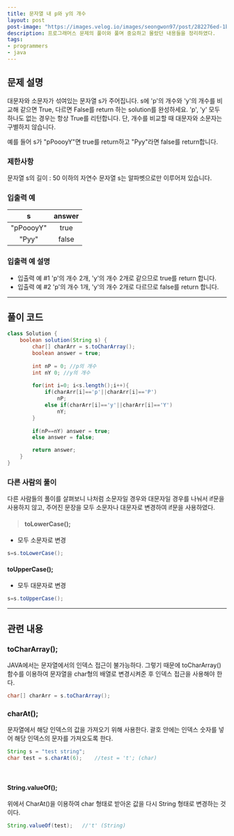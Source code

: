 ```yaml
---
title: 문자열 내 p와 y의 개수
layout: post
post-image: "https://images.velog.io/images/seongwon97/post/282276ed-1b7d-437f-8e1d-ab76f331f2b4/jpg.jpg"
description: 프로그래머스 문제의 풀이와 풀며 중요하고 몰랐던 내용들을 정리하였다.
tags:
- programmers
- java
---
```


## 문제 설명
대문자와 소문자가 섞여있는 문자열 s가 주어집니다. s에 'p'의 개수와 'y'의 개수를 비교해 같으면 True, 다르면 False를 return 하는 solution를 완성하세요. 'p', 'y' 모두 하나도 없는 경우는 항상 True를 리턴합니다. 단, 개수를 비교할 때 대문자와 소문자는 구별하지 않습니다.

예를 들어 s가 "pPoooyY"면 true를 return하고 "Pyy"라면 false를 return합니다.

### 제한사항
문자열 s의 길이 : 50 이하의 자연수
문자열 s는 알파벳으로만 이루어져 있습니다.
### 입출력 예

|s|	answer|
|:---:|:----:|
|"pPoooyY"|	true|
|"Pyy"|	false|

### 입출력 예 설명
- 입출력 예 #1
'p'의 개수 2개, 'y'의 개수 2개로 같으므로 true를 return 합니다.
- 입출력 예 #2
'p'의 개수 1개, 'y'의 개수 2개로 다르므로 false를 return 합니다.

-----------------

## 풀이 코드
```java
class Solution {
    boolean solution(String s) {
        char[] charArr = s.toCharArray();
        boolean answer = true;
        
        int nP = 0; //p의 개수
        int nY 0; //y의 개수
        
        for(int i=0; i<s.length();i++){
            if(charArr[i]=='p'||charArr[i]=='P')
                nP;
            else if(charArr[i]=='y'||charArr[i]=='Y')
                nY;
        }
        
        if(nP==nY) answer = true;
        else answer = false;

        return answer;
    }
}
```

### 다른 사람의 풀이

다른 사람들의 풀이를 살펴보니 나처럼 소문자일 경우와 대문자일 경우를 나눠서 if문을 사용하지 않고, 주어진 문장을 모두 소문자나 대문자로 변경하여 if문을 사용하였다.
> #### toLowerCase();
- 모두 소문자로 변경

```java
s=s.toLowerCase();
```

#### toUpperCase();
- 모두 대문자로 변경

```java
s=s.toUpperCase();
```

------------------
## 관련 내용
### toCharArray();
JAVA에서는 문자열에서의 인덱스 접근이 불가능하다.
그렇기 때문에 toCharArray() 함수를 이용하여 문자열을 char형의 배열로 변경시켜준 후 인덱스 접근을 사용해야 한다.
```java
char[] charArr = s.toCharArray();
```
### charAt();
문자열에서 해당 인덱스의 값을 가져오기 위해 사용한다.
괄호 안에는 인덱스 숫자를 넣어 해당 인덱스의 문자를 가져오도록 한다.
```java
String s = "test string";
char test = s.charAt(6);	//test = 't'; (char)
```

<br>

#### String.valueOf();
위에서 CharAt()을 이용하여 char 형태로 받아온 값을 다시 String 형태로 변경하는 것이다.
```java
String.valueOf(test);	//'t' (String)
```